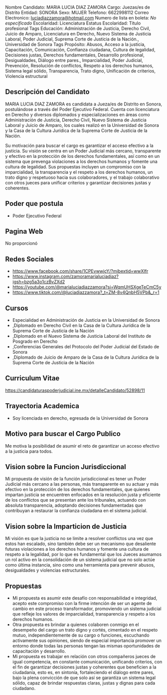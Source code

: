 Nombre Candidato: MARIA LUCIA DIAZ ZAMORA
Cargo: Juezas/es de Distrito
Entidad: SONORA
Sexo: MUJER
Telefono: 6622998112
Correo Electronico: luciadiazzamora@hotmail.com
Numero de lista en boleta: *No especificado*
Escolaridad: Licenciatura
Estatus Escolaridad: Título profesional
Tags Educación: Administración de Justicia, Derecho Civil, Juicio de Amparo, Licenciatura en Derecho, Nuevo Sistema de Justicia Laboral, Poder Judicial, Suprema Corte de Justicia de la Nación., Universidad de Sonora
Tags Propósito: Abusos, Acceso a la justicia, Capacitación, Comunicación, Confianza ciudadana, Cultura de legalidad, Decisiones justas, Derechos fundamentales, Desarrollo profesional, Desigualdades, Diálogo entre pares., Imparcialidad, Poder Judicial, Prevención, Resolución de conflictos, Respeto a los derechos humanos, Sistema legal sólido, Transparencia, Trato digno, Unificación de criterios, Violencia estructural


## Descripción del Candidato 

MARIA LUCIA DIAZ ZAMORA es candidata a Jueza/es de Distrito en Sonora, postulándose a través del Poder Ejecutivo Federal. Cuenta con licenciatura en Derecho y diversos diplomados y especializaciones en áreas como Administración de Justicia, Derecho Civil, Nuevo Sistema de Justicia Laboral y Juicio de Amparo, los cuales realizó en la Universidad de Sonora y la Casa de la Cultura Jurídica de la Suprema Corte de Justicia de la Nación.

Su motivación para buscar el cargo es garantizar el acceso efectivo a la justicia. Su visión se centra en un Poder Judicial más cercano, transparente y efectivo en la protección de los derechos fundamentales, así como en un sistema que prevenga violaciones a los derechos humanos y fomente una cultura de legalidad. Sus propuestas incluyen un compromiso con la imparcialidad, la transparencia y el respeto a los derechos humanos, un trato digno y respetuoso hacia sus colaboradores, y el trabajo colaborativo con otros jueces para unificar criterios y garantizar decisiones justas y coherentes.


## Poder que postula

- Poder Ejecutivo Federal


## Pagina Web

No proporcionó


## Redes Sociales

- https://www.facebook.com/share/1CPEvwwjcY/?mibextid=wwXIfr
- https://www.instagram.com/zamoramarialuciadiaz?igsh=bzg5a3o1czBvZXd2
- https://youtube.com/@marialuciadiazzamora?si=WqmUHSXgeTeCmC5y
- https://www.tiktok.com/@luciadiazzamora?_t=ZM-8v4QnbH5VPb&_r=1


## Cursos

- Especialidad en Administración de Justicia en la Universidad de Sonora
- ,Diplomado en Derecho Civil en la Casa de la Cultura Jurídica de la Suprema Corte de Justicia de la Nación
- ,Diplomado en el Nuevo Sistema de Justicia Laboral del Instituto de Posgrado en Derecho
- ,Conferencias Generales del Protocolo del Poder Judicial del Estado de Sonora
- ,Diplomado de Juicio de Amparo de la Casa de la Cultura Jurídica de la Suprema Corte de Justicia de la Nación


## Curriculum Vitae

https://candidaturaspoderjudicial.ine.mx/detalleCandidato/52898/11


## Trayectoria Academica

- Soy licenciada en derecho, egresada de la Universidad de Sonora


## Motivo para buscar el Cargo Publico

Me motiva la posibilidad de asumir el reto de garantizar un acceso efectivo a la justicia para todos.


## Vision sobre la Funcion Jurisdiccional

Mi propuesta de visión de la función jurisdiccional es tener un Poder Judicial más cercano a las personas, más transparente en su actuar y más efectivo en la protección de los derechos fundamentales, que quienes impartan justicia se encuentren enfocados en la resolución justa y eficiente de los conflictos que se presentan ante los tribunales, actuando con absoluta transparencia, adoptando decisiones fundamentadas que contribuyan a restaurar la confianza ciudadana en el sistema judicial.


## Vision sobre la Imparticion de Justicia

Mi visión es que la justicia no se limite a resolver conflictos una vez que estos han escalado, sino también debe ser un mecanismo que desaliente futuras violaciones a los derechos humanos y fomente una cultura de respeto a la legalidad, por lo que es fundamental que los Jueces asumamos un rol activo en la consolidación de un sistema judicial que no solo actúe como última instancia, sino como una herramienta para prevenir abusos, desigualdades y violencias estructurales.


## Propuestas

- Mi propuesta es asumir este desafío con responsabilidad e integridad, acepto este compromiso con la firme intención de ser un agente de cambio en este proceso transformador, promoviendo un sistema judicial que refleje los valores de imparcialidad, transparencia y respeto a los derechos humanos.
- Otra propuesta es brindar a quienes colaboren conmigo en el desempeño del cargo un trato digno y cortés, cimentado en el respeto mutuo, independientemente de su cargo o funciones, escuchando activamente sus opiniones, siendo de especial importancia promover un entorno donde todas las personas tengan las mismas oportunidades de capacitación y desarrollo.
- Mi propuesta es trabajar en relación con otros compañeros jueces de igual competencia, en constante comunicación, unificando criterios, con el fin de garantizar decisiones justas y coherentes que beneficien a la ciudadanía, esto es, en sintonía, fortaleciendo el diálogo entre pares, bajo la plena convicción de que solo así se garantiza un sistema legal sólido, capaz de brindar respuestas claras, justas y dignas para cada ciudadano.

